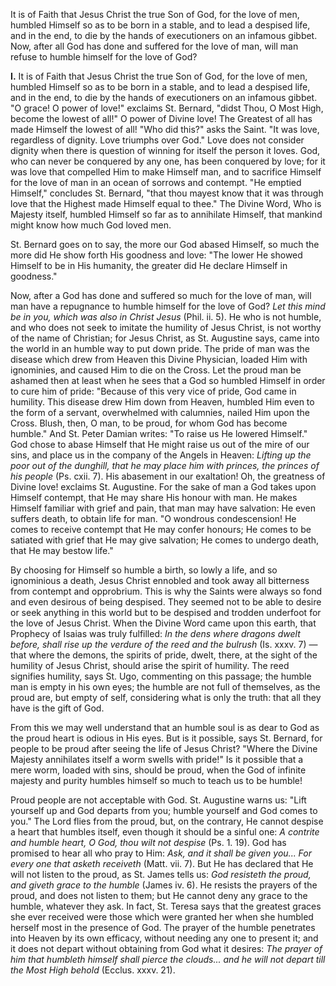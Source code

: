 
It is of Faith that Jesus Christ the true Son of God, for the love of men, humbled Himself so as to be born in a stable, and to lead a despised life, and in the end, to die by the hands of executioners on an infamous gibbet. Now, after all God has done and suffered for the love of man, will man refuse to humble himself for the love of God?

**I\.** It is of Faith that Jesus Christ the true Son of God, for the love of men, humbled Himself so as to be born in a stable, and to lead a despised life, and in the end, to die by the hands of executioners on an infamous gibbet. \"O grace! O power of love!\" exclaims St. Bernard, \"didst Thou, O Most High, become the lowest of all!\" O power of Divine love! The Greatest of all has made Himself the lowest of all! \"Who did this?\" asks the Saint. \"It was love, regardless of dignity. Love triumphs over God.\" Love does not consider dignity when there is question of winning for itself the person it loves. God, who can never be conquered by any one, has been conquered by love; for it was love that compelled Him to make Himself man, and to sacrifice Himself for the love of man in an ocean of sorrows and contempt. \"He emptied Himself,\" concludes St. Bernard, \"that thou mayest know that it was through love that the Highest made Himself equal to thee.\" The Divine Word, Who is Majesty itself, humbled Himself so far as to annihilate Himself, that mankind might know how much God loved men.

St. Bernard goes on to say, the more our God abased Himself, so much the more did He show forth His goodness and love: \"The lower He showed Himself to be in His humanity, the greater did He declare Himself in goodness.\"

Now, after a God has done and suffered so much for the love of man, will man have a repugnance to humble himself for the love of God? *Let this mind be in you, which was also in Christ Jesus* (Phil. ii. 5). He who is not humble, and who does not seek to imitate the humility of Jesus Christ, is not worthy of the name of Christian; for Jesus Christ, as St. Augustine says, came into the world in an humble way to put down pride. The pride of man was the disease which drew from Heaven this Divine Physician, loaded Him with ignominies, and caused Him to die on the Cross. Let the proud man be ashamed then at least when he sees that a God so humbled Himself in order to cure him of pride: \"Because of this very vice of pride, God came in humility. This disease drew Him down from Heaven, humbled Him even to the form of a servant, overwhelmed with calumnies, nailed Him upon the Cross. Blush, then, O man, to be proud, for whom God has become humble.\" And St. Peter Damian writes: \"To raise us He lowered Himself.\" God chose to abase Himself that He might raise us out of the mire of our sins, and place us in the company of the Angels in Heaven: *Lifting up the poor out of the dunghill, that he may place him with princes, the princes of his people* (Ps. cxii. 7). His abasement in our exaltation! Oh, the greatness of Divine love! exclaims St. Augustine. For the sake of man a God takes upon Himself contempt, that He may share His honour with man. He makes Himself familiar with grief and pain, that man may have salvation: He even suffers death, to obtain life for man. \"O wondrous condescension! He comes to receive contempt that He may confer honours; He comes to be satiated with grief that He may give salvation; He comes to undergo death, that He may bestow life.\"

By choosing for Himself so humble a birth, so lowly a life, and so ignominious a death, Jesus Christ ennobled and took away all bitterness from contempt and opprobrium. This is why the Saints were always so fond and even desirous of being despised. They seemed not to be able to desire or seek anything in this world but to be despised and trodden underfoot for the love of Jesus Christ. When the Divine Word came upon this earth, that Prophecy of Isaias was truly fulfilled: *In the dens where dragons dwelt before, shall rise up the verdure of the reed and the bulrush* (Is. xxxv. 7) — that where the demons, the spirits of pride, dwelt, there, at the sight of the humility of Jesus Christ, should arise the spirit of humility. The reed signifies humility, says St. Ugo, commenting on this passage; the humble man is empty in his own eyes; the humble are not full of themselves, as the proud are, but empty of self, considering what is only the truth: that all they have is the gift of God.

From this we may well understand that an humble soul is as dear to God as the proud heart is odious in His eyes. But is it possible, says St. Bernard, for people to be proud after seeing the life of Jesus Christ? \"Where the Divine Majesty annihilates itself a worm swells with pride!\" Is it possible that a mere worm, loaded with sins, should be proud, when the God of infinite majesty and purity humbles himself so much to teach us to be humble!

Proud people are not acceptable with God. St. Augustine warns us: \"Lift yourself up and God departs from you; humble yourself and God comes to you.\" The Lord flies from the proud, but, on the contrary, He cannot despise a heart that humbles itself, even though it should be a sinful one: *A contrite and humble heart, O God, thou wilt not despise* (Ps. 1. 19). God has promised to hear all who pray to Him: *Ask, and it shall be given you... For every one that asketh receiveth* (Matt. vii. 7). But He has declared that He will not listen to the proud, as St. James tells us: *God resisteth the proud, and giveth grace to the humble* (James iv. 6). He resists the prayers of the proud, and does not listen to them; but He cannot deny any grace to the humble, whatever they ask. In fact, St. Teresa says that the greatest graces she ever received were those which were granted her when she humbled herself most in the presence of God. The prayer of the humble penetrates into Heaven by its own efficacy, without needing any one to present it; and it does not depart without obtaining from God what it desires: *The prayer of him that humbleth himself shall pierce the clouds... and he will not depart till the Most High behold* (Ecclus. xxxv. 21).

